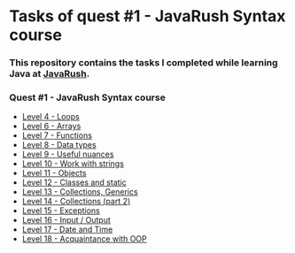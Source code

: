 # <a name="start"></a> Tasks of quest #1 - JavaRush Syntax course

### This repository contains the tasks I completed while learning **Java** at [JavaRush](https://javarush.com/).  

### Quest #1 - JavaRush Syntax course

- [Level 4 - Loops][Q1_L04]
- [Level 6 - Arrays][Q1_L06]
- [Level 7 - Functions][Q1_L07]
- [Level 8 - Data types][Q1_L08]
- [Level 9 - Useful nuances][Q1_L09]
- [Level 10 - Work with strings][Q1_L10]
- [Level 11 - Objects][Q1_L11]
- [Level 12 - Classes and static][Q1_L12]
- [Level 13 - Collections, Generics][Q1_L13]
- [Level 14 - Collections (part 2)][Q1_L14]
- [Level 15 - Exceptions][Q1_L15]
- [Level 16 - Input / Output][Q1_L16]
- [Level 17 - Date and Time][Q1_L17]
- [Level 18 - Acquaintance with OOP][Q1_L18]


[Q1_L04]: https://github.com/mentor-dev/Java-Learning/tree/main/JavaRush_1/04_Loops#start
[Q1_L06]: https://github.com/mentor-dev/Java-Learning/tree/main/JavaRush_1/06_Arrays#start
[Q1_L07]: https://github.com/mentor-dev/Java-Learning/tree/main/JavaRush_1/07_Functions#start
[Q1_L08]: https://github.com/mentor-dev/Java-Learning/tree/main/JavaRush_1/08_Data_types#start
[Q1_L09]: https://github.com/mentor-dev/Java-Learning/tree/main/JavaRush_1/09_Useful_nuances#start
[Q1_L10]: https://github.com/mentor-dev/Java-Learning/tree/main/JavaRush_1/10_Strings#start
[Q1_L11]: https://github.com/mentor-dev/Java-Learning/tree/main/JavaRush_1/11_Objects#start
[Q1_L12]: https://github.com/mentor-dev/Java-Learning/tree/main/JavaRush_1/12_Static#start
[Q1_L13]: https://github.com/mentor-dev/Java-Learning/tree/main/JavaRush_1/13_Collections#start
[Q1_L14]: https://github.com/mentor-dev/Java-Learning/tree/main/JavaRush_1/14_Collections_2#start
[Q1_L15]: https://github.com/mentor-dev/Java-Learning/tree/main/JavaRush_1/15_Exceptions#start
[Q1_L16]: https://github.com/mentor-dev/Java-Learning/tree/main/JavaRush_1/16_Input_Output#start
[Q1_L17]: https://github.com/mentor-dev/Java-Learning/tree/main/JavaRush_1/17_Date_and_Time
[Q1_L18]: https://github.com/mentor-dev/Java-Learning/tree/main/JavaRush_1/18_Acquaintance_with_OOP
